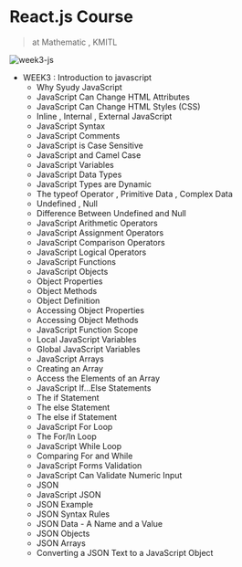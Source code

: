 # React.js Course
> at Mathematic , KMITL

![week3-js](https://user-images.githubusercontent.com/25294734/36639170-6b263236-1a39-11e8-983f-e45ca6ee9352.jpg)

- WEEK3 : Introduction to javascript
  - Why Syudy JavaScript 
  - JavaScript Can Change HTML Attributes
  - JavaScript Can Change HTML Styles (CSS)
  - Inline , Internal , External JavaScript
  - JavaScript Syntax
  - JavaScript Comments
  - JavaScript is Case Sensitive
  - JavaScript and Camel Case
  - JavaScript Variables
  - JavaScript Data Types
  - JavaScript Types are Dynamic
  - The typeof Operator , Primitive Data , Complex Data
  - Undefined , Null
  - Difference Between Undefined and Null
  - JavaScript Arithmetic Operators
  - JavaScript Assignment Operators
  - JavaScript Comparison Operators
  - JavaScript Logical Operators
  - JavaScript Functions   
  - JavaScript Objects
  - Object Properties
  - Object Methods
  - Object Definition
  - Accessing Object Properties
  - Accessing Object Methods
  - JavaScript Function Scope
  - Local JavaScript Variables
  - Global JavaScript Variables
  - JavaScript Arrays
  - Creating an Array
  - Access the Elements of an Array
  - JavaScript If...Else Statements
  - The if Statement
  - The else Statement
  - The else if Statement
  - JavaScript For Loop
  - The For/In Loop
  - JavaScript While Loop
  - Comparing For and While
  - JavaScript Forms Validation
  - JavaScript Can Validate Numeric Input
  - JSON
  - JavaScript JSON
  - JSON Example
  - JSON Syntax Rules
  - JSON Data - A Name and a Value
  - JSON Objects
  - JSON Arrays
  - Converting a JSON Text to a JavaScript Object
